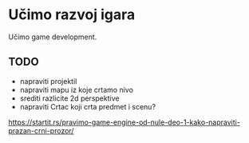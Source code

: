 # Učimo razvoj igara

Učimo game development.

## TODO
- napraviti projektil
- napraviti mapu iz koje crtamo nivo
- srediti razlicite 2d perspektive
- napraviti Crtac koji crta predmet i scenu?

https://startit.rs/pravimo-game-engine-od-nule-deo-1-kako-napraviti-prazan-crni-prozor/
